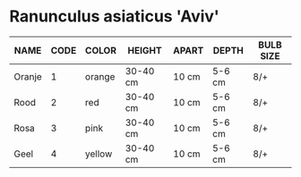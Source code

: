 # Ranunculus asiaticus 'Aviv'

| NAME                   | CODE   | COLOR         | HEIGHT       | APART     | DEPTH      | BULB SIZE   |
| ---------------------- | ------ | ------------- | ------------ | --------- | ---------- | ----------- |
| Oranje                 |   1    | orange        | 30-40 cm     | 10 cm     | 5-6 cm     | 8/+         |
| Rood                   |   2    | red           | 30-40 cm     | 10 cm     | 5-6 cm     | 8/+         |
| Rosa                   |   3    | pink          | 30-40 cm     | 10 cm     | 5-6 cm     | 8/+         |
| Geel                   |   4    | yellow        | 30-40 cm     | 10 cm     | 5-6 cm     | 8/+         |
